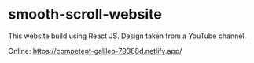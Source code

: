 # smooth-scroll-website
This website build using React JS. Design taken from a YouTube channel.

Online: https://competent-galileo-79388d.netlify.app/
